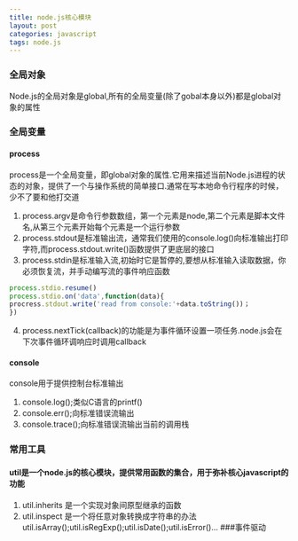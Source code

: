 ```yaml
---
title: node.js核心模块
layout: post
categories: javascript
tags: node.js
---
```

### 全局对象
Node.js的全局对象是global,所有的全局变量(除了gobal本身以外)都是global对象的属性
### 全局变量
####  process
process是一个全局变量，即global对象的属性.它用来描述当前Node.js进程的状态的对象，提供了一个与操作系统的简单接口.通常在写本地命令行程序的时候，少不了要和他打交道 
1. process.argv是命令行参数数组，第一个元素是node,第二个元素是脚本文件名,从第三个元素开始每个元素是一个运行参数
2. process.stdout是标准输出流，通常我们使用的console.log()向标准输出打印字符,而process.stdout.write()函数提供了更底层的接口
3. process.stdin是标准输入流,初始时它是暂停的,要想从标准输入读取数据，你必须恢复流，并手动编写流的事件响应函数
```javascript
process.stdio.resume()
process.stdio.on('data',function(data){
procress.stdout.write('read from console:'+data.toString())；
})
```
4. process.nextTick(callback)的功能是为事件循环设置一项任务.node.js会在下次事件循环调响应时调用callback
#### console
console用于提供控制台标准输出
1. console.log();类似C语言的printf()
2. console.err();向标准错误流输出
3. console.trace();向标准错误流输出当前的调用栈
### 常用工具
#### util是一个node.js的核心模块，提供常用函数的集合，用于弥补核心javascript的功能
1. util.inherits 是一个实现对象间原型继承的函数
2. util.inspect 是一个将任意对象转换成字符串的办法
util.isArray();util.isRegExp();util.isDate();util.isError()...
###事件驱动